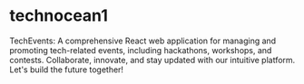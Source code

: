 # technocean1
TechEvents: A comprehensive React web application for managing and promoting tech-related events, including hackathons, workshops, and contests. Collaborate, innovate, and stay updated with our intuitive platform. Let's build the future together!
